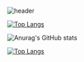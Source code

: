 
![header](https://capsule-render.vercel.app/api?type=shark)


[![Top Langs](https://github-readme-stats.vercel.app/api/top-langs/?username=blackgreenc&layout=compact&hide=html,css&exclude_repo=loginsystem,algorithm_and_datastruct,Donation_Tree,spring_practice)](https://github.com/anuraghazra/github-readme-stats)

![Anurag's GitHub stats](https://github-readme-stats.vercel.app/api?username=blackgreenc&show_icons=true&theme=tokyonight)


[![Top Langs](https://github-readme-stats.vercel.app/api/top-langs/?username=blackgreenc&layout=compact&theme=tokyonight)](https://github.com/anuraghazra/github-readme-stats)

